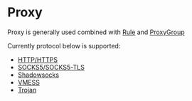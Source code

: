# Proxy

Proxy is generally used combined with [Rule](/) and [ProxyGroup](/)

Currently protocol below is supported:

- [HTTP/HTTPS](/docs/profile-format/proxy/external-proxy/http)
- [SOCKS5/SOCKS5-TLS](/docs/profile-format/proxy/external-proxy/socks5)
- [Shadowsocks](/docs/profile-format/proxy/external-proxy/shadowsocks)
- [VMESS](/docs/profile-format/proxy/external-proxy/vmess)
- [Trojan](/docs/profile-format/proxy/external-proxy/trojan)